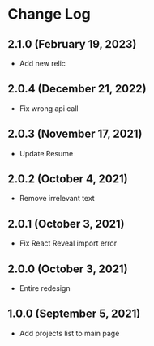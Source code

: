 # Change Log

## 2.1.0 (February 19, 2023)

- Add new relic

## 2.0.4 (December 21, 2022)

- Fix wrong api call

## 2.0.3 (November 17, 2021)

- Update Resume

## 2.0.2 (October 4, 2021)

- Remove irrelevant text

## 2.0.1 (October 3, 2021)

- Fix React Reveal import error

## 2.0.0 (October 3, 2021)

- Entire redesign

## 1.0.0 (September 5, 2021)

- Add projects list to main page
